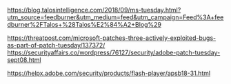 https://blog.talosintelligence.com/2018/09/ms-tuesday.html?utm_source=feedburner&utm_medium=feed&utm_campaign=Feed%3A+feedburner%2FTalos+%28Talos%E2%84%A2+Blog%29

https://threatpost.com/microsoft-patches-three-actively-exploited-bugs-as-part-of-patch-tuesday/137372/
https://securityaffairs.co/wordpress/76127/security/adobe-patch-tuesday-sept08.html

https://helpx.adobe.com/security/products/flash-player/apsb18-31.html
